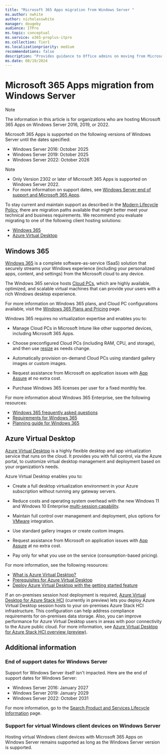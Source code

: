 ```yaml
---
title: "Microsoft 365 Apps migration from Windows Server "
ms.author: nwhite
author: nicholasswhite
manager: dougeby
audience: ITPro
ms.topic: conceptual
ms.service: o365-proplus-itpro
ms.collection: Tier1
ms.localizationpriority: medium
recommendations: false
description: "Provides guidance to Office admins on moving from Microsoft 365 Apps on Windows Server to either Windows 365 or Azure Virtual Desktop."
ms.date: 08/19/2024
---
```


# Microsoft 365 Apps migration from Windows Server

> [!NOTE]
> The information in this article is for organizations who are hosting Microsoft 365 Apps on Windows Server 2016, 2019, or 2022.

Microsoft 365 Apps is supported on the following versions of Windows Server until the dates specified:

- Windows Server 2016: October 2025
- Windows Server 2019: October 2025
- Windows Server 2022: October 2026

> [!NOTE]
> - Only Version 2302 or later of Microsoft 365 Apps is supported on Windows Server 2022.
> - For more information on support dates, see [Windows Server end of support and Microsoft 365 Apps](windows-server-support.md).

To stay current and maintain support as described in the [Modern Lifecycle Policy](/lifecycle/policies/modern), there are migration paths available that might better meet your technical and business requirements. We recommend you evaluate migrating to one of the following client hosting solutions:

- [Windows 365](#windows-365)
- [Azure Virtual Desktop](#azure-virtual-desktop)

## Windows 365

[Windows 365](https://www.microsoft.com/windows-365) is a complete software-as-service (SaaS) solution that securely streams your Windows experience (including your personalized apps, content, and settings) from the Microsoft cloud to any device.

The Windows 365 service hosts [Cloud PCs](/windows-365/overview#what-is-a-cloud-pc), which are highly available, optimized, and scalable virtual machines that can provide your users with a rich Windows desktop experience.

For more information on Windows 365 plans, and Cloud PC configurations available, visit the [Windows 365 Plans and Pricing](https://www.microsoft.com/windows-365/business/compare-plans-pricing) page.

Windows 365 requires no virtualization expertise and enables you to:

- Manage Cloud PCs in Microsoft Intune like other supported devices, including Microsoft 365 Apps.

- Choose preconfigured Cloud PCs (including RAM, CPU, and storage), and then use [resize](/windows-365/enterprise/resize-cloud-pc) as needs change.

- Automatically provision on-demand Cloud PCs using standard gallery images or custom images.

- Request assistance from Microsoft on application issues with [App Assure](https://www.microsoft.com/fasttrack/microsoft-365/app-assure) at no extra cost.

- Purchase Windows 365 licenses per user for a fixed monthly fee.

For more information about Windows 365 Enterprise, see the following resources:

- [Windows 365 frequently asked questions](https://www.microsoft.com/windows-365/faq)  
- [Requirements for Windows 365](/windows-365/enterprise/requirements)
- [Planning guide for Windows 365](/windows-365/enterprise/planning-guide)

## Azure Virtual Desktop

[Azure Virtual Desktop](https://azure.microsoft.com/services/virtual-desktop/) is a highly flexible desktop and app virtualization service that runs on the cloud. It provides you with full control, via the Azure portal, to customize virtual desktop management and deployment based on your organization’s needs.

Azure Virtual Desktop enables you to:

- Create a full desktop virtualization environment in your Azure subscription without running any gateway servers.

- Reduce costs and operating system overhead with the new Windows 11 and Windows 10 Enterprise [multi-session capability](/azure/virtual-desktop/windows-10-multisession-faq).

- Maintain full control over management and deployment, plus options for [VMware](https://azuremarketplace.microsoft.com/marketplace/apps/vmware-inc.hc-azure) integration.

- Use standard gallery images or create custom images.

- Request assistance from Microsoft on application issues with [App Assure](https://www.microsoft.com/fasttrack/microsoft-365/app-assure) at no extra cost.

- Pay only for what you use on the service (consumption-based pricing).

For more information, see the following resources:

- [What is Azure Virtual Desktop?](/azure/virtual-desktop/overview)
- [Prerequisites for Azure Virtual Desktop](/azure/virtual-desktop/prerequisites)
- [Deploy Azure Virtual Desktop with the getting started feature](/azure/virtual-desktop/getting-started-feature)

If an on-premises session host deployment is required, [Azure Virtual Desktop for Azure Stack HCI](/azure/virtual-desktop/azure-stack-hci-overview) (currently in preview) lets you deploy Azure Virtual Desktop session hosts to your on-premises Azure Stack HCI infrastructure. This configuration can help address compliance requirements for on-premises data storage. Also, you can improve performance for Azure Virtual Desktop users in areas with poor connectivity to the Azure public cloud. For more information, see [Azure Virtual Desktop for Azure Stack HCI overview (preview)](/azure/virtual-desktop/azure-stack-hci-overview).

## Additional information

### End of support dates for Windows Server

Support for Windows Server itself isn't impacted. Here are the end of support dates for Windows Server:

- Windows Server 2016: January 2027
- Windows Server 2019: January 2029
- Windows Server 2022: October 2031

For more information, go to the [Search Product and Services Lifecycle Information](/lifecycle/products/) page.

### Support for virtual Windows client devices on Windows Server

Hosting virtual Windows client devices with Microsoft 365 Apps on Windows Server remains supported as long as the Windows Server version is supported.
